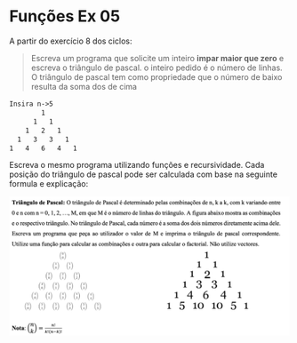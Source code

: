 # Funções Ex 05
A partir do exercício 8 dos ciclos:
> Escreva um programa que solicite um inteiro **impar maior que zero** e escreva o triângulo de pascal.
o inteiro pedido é o número de linhas. O triângulo de pascal tem como propriedade que o número de baixo resulta da soma dos de cima

```shell
Insira n->5
        1
      1   1 
    1   2   1 
  1   3   3   1
1   4   6   4   1 
```
Escreva o mesmo programa utilizando funções e recursividade. Cada posição do triângulo de pascal pode ser calculada com base na seguinte formula e explicação:

![Triangulo PAscal](triangulo_pascal.png)

